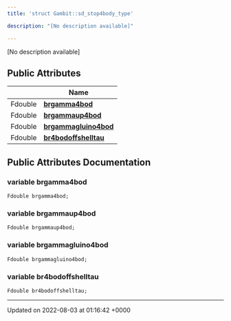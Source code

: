 ```yaml
---
title: 'struct Gambit::sd_stop4body_type'

description: "[No description available]"

---
```









[No description available]

## Public Attributes

|                | Name           |
| -------------- | -------------- |
| Fdouble | **[brgamma4bod](/documentation/code/main/classes/structgambit_1_1sd__stop4body__type/#variable-brgamma4bod)**  |
| Fdouble | **[brgammaup4bod](/documentation/code/main/classes/structgambit_1_1sd__stop4body__type/#variable-brgammaup4bod)**  |
| Fdouble | **[brgammagluino4bod](/documentation/code/main/classes/structgambit_1_1sd__stop4body__type/#variable-brgammagluino4bod)**  |
| Fdouble | **[br4bodoffshelltau](/documentation/code/main/classes/structgambit_1_1sd__stop4body__type/#variable-br4bodoffshelltau)**  |

## Public Attributes Documentation

### variable brgamma4bod

```
Fdouble brgamma4bod;
```


### variable brgammaup4bod

```
Fdouble brgammaup4bod;
```


### variable brgammagluino4bod

```
Fdouble brgammagluino4bod;
```


### variable br4bodoffshelltau

```
Fdouble br4bodoffshelltau;
```


-------------------------------

Updated on 2022-08-03 at 01:16:42 +0000